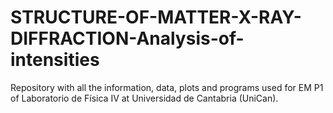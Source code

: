 # STRUCTURE-OF-MATTER-X-RAY-DIFFRACTION-Analysis-of-intensities
Repository with all the information, data, plots and programs used for EM P1 of Laboratorio de Física IV at Universidad de Cantabria (UniCan).
